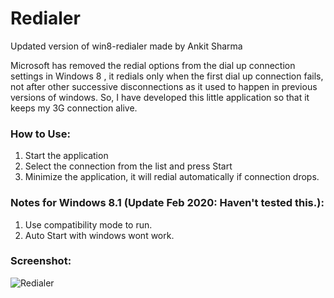 # Redialer

Updated version of win8-redialer made by Ankit Sharma

Microsoft has removed the redial options from the dial up connection settings in Windows 8 , it redials only when the first dial up connection fails,  not after other successive disconnections as it used to happen in previous versions of windows. So, I have developed this little application so that it keeps my 3G connection alive.

### How to Use:

1) Start the application  
2) Select the connection from the list and press Start  
3) Minimize the application, it will redial automatically if connection drops.  

### Notes for Windows 8.1 (Update Feb 2020: Haven't tested this.):

1) Use compatibility mode to run.  
2) Auto Start with windows wont work. 

### Screenshot:

![Redialer](https://sites.google.com/a/ankitsharma.info/main/_/rsrc/1388676162756/softwares/windows8-redialer/Win8-Redialer.png)
